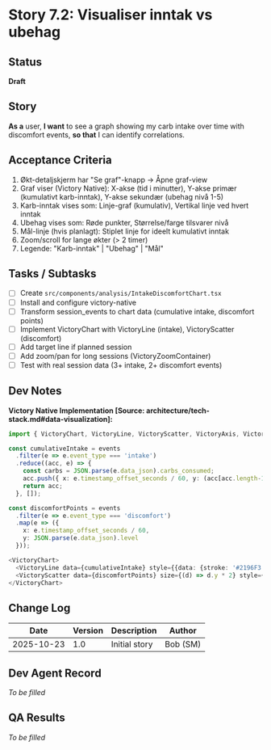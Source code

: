 # Story 7.2: Visualiser inntak vs ubehag

## Status
**Draft**

## Story
**As a** user, **I want** to see a graph showing my carb intake over time with discomfort events, **so that** I can identify correlations.

## Acceptance Criteria
1. Økt-detaljskjerm har "Se graf"-knapp → Åpne graf-view
2. Graf viser (Victory Native): X-akse (tid i minutter), Y-akse primær (kumulativt karb-inntak), Y-akse sekundær (ubehag nivå 1-5)
3. Karb-inntak vises som: Linje-graf (kumulativ), Vertikal linje ved hvert inntak
4. Ubehag vises som: Røde punkter, Størrelse/farge tilsvarer nivå
5. Mål-linje (hvis planlagt): Stiplet linje for ideelt kumulativt inntak
6. Zoom/scroll for lange økter (> 2 timer)
7. Legende: "Karb-inntak" | "Ubehag" | "Mål"

## Tasks / Subtasks
- [ ] Create `src/components/analysis/IntakeDiscomfortChart.tsx`
- [ ] Install and configure victory-native
- [ ] Transform session_events to chart data (cumulative intake, discomfort points)
- [ ] Implement VictoryChart with VictoryLine (intake), VictoryScatter (discomfort)
- [ ] Add target line if planned session
- [ ] Add zoom/pan for long sessions (VictoryZoomContainer)
- [ ] Test with real session data (3+ intake, 2+ discomfort events)

## Dev Notes
**Victory Native Implementation [Source: architecture/tech-stack.md#data-visualization]:**
```typescript
import { VictoryChart, VictoryLine, VictoryScatter, VictoryAxis, VictoryLegend } from 'victory-native';

const cumulativeIntake = events
  .filter(e => e.event_type === 'intake')
  .reduce((acc, e) => {
    const carbs = JSON.parse(e.data_json).carbs_consumed;
    acc.push({ x: e.timestamp_offset_seconds / 60, y: (acc[acc.length-1]?.y || 0) + carbs });
    return acc;
  }, []);

const discomfortPoints = events
  .filter(e => e.event_type === 'discomfort')
  .map(e => ({
    x: e.timestamp_offset_seconds / 60,
    y: JSON.parse(e.data_json).level
  }));

<VictoryChart>
  <VictoryLine data={cumulativeIntake} style={{data: {stroke: '#2196F3'}}} />
  <VictoryScatter data={discomfortPoints} size={(d) => d.y * 2} style={{data: {fill: '#D32F2F'}}} />
</VictoryChart>
```

## Change Log
| Date | Version | Description | Author |
|------|---------|-------------|--------|
| 2025-10-23 | 1.0 | Initial story | Bob (SM) |

## Dev Agent Record
*To be filled*

## QA Results
*To be filled*
